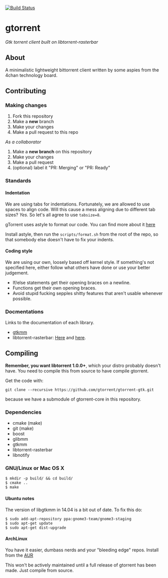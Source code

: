 [![Build Status](http://jenkins.gtorre.net/buildStatus/icon?job=gtorrent-core)](http://jenkins.gtorre.net/job/gtorrent-core/)
# gtorrent

*Gtk torrent client built on libtorrent-rasterbar*

## About
A minimalistic lightweight bittorrent client written by some aspies from the 4chan technology board.

## Contributing
### Making changes
1. Fork this repository
2. Make a **new** branch
3. Make your changes
4. Make a pull request to this repo

*As a collaborator*

1. Make a **new branch** on this repository
2. Make your changes
3. Make a pull request
4. (optional) label it "PR: Merging" or "PR: Ready"

### Standards
#### Indentation
We are using tabs for indentations. Fortunately, we are allowed to use
spaces to align code. Will this cause a mess aligning due to different tab
sizes? *Yes.* So let's all agree to use `tabsize=8`.

gTorrent uses astyle to format our code. You can find more about it
[here](http://astyle.sourceforge.net/)

Install astyle, then run the `scripts/format.sh` from the root of the
repo, so that somebody else doesn't have to fix your indents.

#### Coding style
We are using our own, loosely based off kernel style. If something's not
specified here, either follow what others have done or use your better
judgement.

- If/else statements get their opening braces on a newline.
- Functions get their own opening braces.
- Avoid stupid fucking sepples shitty features that aren't usable whenever
  possible.

### Docmentations
Links to the documentation of each library.
- [gtkmm](https://developer.gnome.org/gtkmm/3.12/)
- libtorrent-rasterbar: [Here](http://libtorrent.org/reference.html) and [here](http://libtorrent.org/manual.html).

## Compiling
**Remember, you want libtorrent 1.0.0+**, which your distro probably doesn't
have. You need to compile this from source to have compile gtorrent.

Get the code with:
```
git clone --recursive https://github.com/gtorrent/gtorrent-gtk.git
```
because we have a submodule of gtorrent-core in this repository.

### Dependencies
- cmake (make)
- git (make)
- boost
- glibmm
- gtkmm
- libtorrent-rasterbar
- libnotify

### GNU/Linux or Mac OS X
```
$ mkdir -p build/ && cd build/
$ cmake ..
$ make
```

#### Ubuntu notes
The version of libgtkmm in 14.04 is a bit out of date. To fix this do:

```
$ sudo add-apt-repository ppa:gnome3-team/gnome3-staging
$ sudo apt-get update
$ sudo apt-get dist-upgrade
```

#### ArchLinux
You have it easier, dumbass nerds and your "bleeding edge" repos.
Install from the [AUR](https://aur.archlinux.org/packages/gtorrent/)

This won't be actively maintained until a full release of gtorrent has
been made. Just compile from source.
